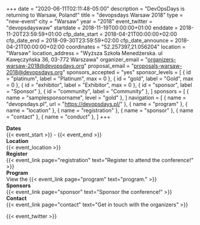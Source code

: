 +++
date = "2020-06-11T02:11:48-05:00"
description = "DevOpsDays is returning to Warsaw, Poland!"
title = "devopsdays Warsaw 2018"
type = "new-event"
city = "Warsaw"
year = "2018"
event_twitter = "devopsdayswaw"
startdate = 2018-11-19T00:00:00+01:00
enddate = 2018-11-20T23:59:59+01:00
cfp_date_start = 2018-04-21T00:00:00+02:00
cfp_date_end = 2018-09-30T23:59:59+02:00
cfp_date_announce = 2018-04-21T00:00:00+02:00
coordinates = "52.257397,21.056204"
location = "Warsaw"
location_address = "Wyższa Szkoła Menedżerska. ul Kawęczyńska 36, 03-772 Warszawa"
organizer_email = "organizers-warsaw-2018@devopsdays.org"
proposal_email = "proposals-warsaw-2018@devopsdays.org"
sponsors_accepted = "yes"
sponsor_levels = [
    { id = "platinum", label = "Platinum", max = 0 },
    { id = "gold", label = "Gold", max = 0 },
    { id = "exhibitor", label = "Exhibitor", max = 0 },
    { id = "sponsor", label = "Sponsor" },
    { id = "community", label = "Community" },
]
sponsors = [
    { name = "samplesponsorname", level = "gold" },
]
navigation = [
    { name = "devopsdays.pl", url = "https://devopsdays.pl/" },
    { name = "program" },
    { name = "location" },
    { name = "registration" },
    { name = "sponsor" },
    { name = "contact" },
    { name = "conduct" },
]
+++
<!-- <div style="text-align:center;">
  {{< event_logo >}}
</div> -->

<div class = "row">
  <div class = "col-md-2">
    <strong>Dates</strong>
  </div>
  <div class = "col-md-8">
    {{< event_start >}} - {{< event_end >}}
  </div>
</div>

<div class = "row">
  <div class = "col-md-2">
    <strong>Location</strong>
  </div>
  <div class = "col-md-8">
    {{< event_location >}}
  </div>
</div>

<div class = "row">
  <div class = "col-md-2">
    <strong>Register</strong>
  </div>
  <div class = "col-md-8">
    {{< event_link page="registration" text="Register to attend the conference!" >}}
  </div>
</div>

<!-- <div class = "row">
  <div class = "col-md-2">
    <strong>Propose</strong>
  </div>
  <div class = "col-md-8">
    {{< event_link page="propose" text="Propose a talk!" >}}
  </div>
</div> -->

<div class = "row">
  <div class = "col-md-2">
    <strong>Program</strong>
  </div>
  <div class = "col-md-8">
    View the {{< event_link page="program" text="program." >}}
  </div>
</div>

<!-- <div class = "row">
  <div class = "col-md-2">
    <strong>Speakers</strong>
  </div>
  <div class = "col-md-8">
    Check out the {{< event_link page="speakers" text="speakers!" >}}
  </div>
</div> -->

<div class = "row">
  <div class = "col-md-2">
    <strong>Sponsors</strong>
  </div>
  <div class = "col-md-8">
    {{< event_link page="sponsor" text="Sponsor the conference!" >}}
  </div>
</div>

<div class = "row">
  <div class = "col-md-2">
    <strong>Contact</strong>
  </div>
  <div class = "col-md-8">
    {{< event_link page="contact" text="Get in touch with the organizers" >}}
  </div>
</div>

<!-- Uncomment if you added your city twitter name -->

{{< event_twitter >}}
